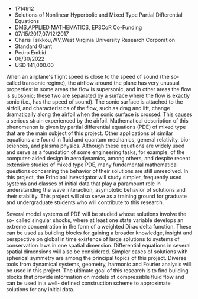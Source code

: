 
* 1714912
* Solutions of Nonlinear Hyperbolic and Mixed Type Partial Differential Equations
* DMS,APPLIED MATHEMATICS, EPSCoR Co-Funding
* 07/15/2017,07/12/2017
* Charis Tsikkou,WV,West Virginia University Research Corporation
* Standard Grant
* Pedro Embid
* 06/30/2022
* USD 141,000.00

When an airplane's flight speed is close to the speed of sound (the so-called
transonic regime), the airflow around the plane has very unusual properties: in
some areas the flow is supersonic, and in other areas the flow is subsonic;
these two are separated by a surface where the flow is exactly sonic (i.e., has
the speed of sound). The sonic surface is attached to the airfoil, and
characteristics of the flow, such as drag and lift, change dramatically along
the airfoil when the sonic surface is crossed. This causes a serious strain
experienced by the airfoil. Mathematical description of this phenomenon is given
by partial differential equations (PDE) of mixed type that are the main subject
of this project. Other applications of similar equations are found in fluid and
quantum mechanics, general relativity, bio-sciences, and plasma physics.
Although these equations are widely used and serve as a foundation of some
engineering tasks, for example, of the computer-aided design in aerodynamics,
among others, and despite recent extensive studies of mixed type PDE, many
fundamental mathematical questions concerning the behavior of their solutions
are still unresolved. In this project, the Principal Investigator will study
simpler, frequently used systems and classes of initial data that play a
paramount role in understanding the wave interaction, asymptotic behavior of
solutions and their stability. This project will also serve as a training ground
for graduate and undergraduate students who will contribute to this research.

Several model systems of PDE will be studied whose solutions involve the so-
called singular shocks, where at least one state variable develops an extreme
concentration in the form of a weighted Dirac delta function. These can be used
as building blocks for gaining a broader knowledge, insight and perspective on
global in time existence of large solutions to systems of conservation laws in
one spatial dimension. Differential equations in several spatial dimensions will
also be considered. Simpler cases of solutions with spherical symmetry are among
the principal topics of this project. Diverse tools from dynamical systems,
geometry, harmonic and Fourier analysis will be used in this project. The
ultimate goal of this research is to find building blocks that provide
information on models of compressible fluid flow and can be used in a well-
defined construction scheme to approximate solutions for any initial data.
